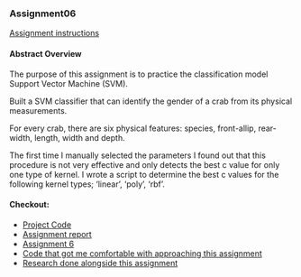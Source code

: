 ### Assignment06

[Assignment instructions](ha6.docx)

#### Abstract Overview

The purpose of this assignment is to practice the classification model Support Vector Machine (SVM).

Built a SVM classifier that can identify the gender of a crab from its physical measurements.  

For every crab, there are six physical features: species, front-allip, rear- width, length, width and depth.  

The first time I manually selected the parameters I found out that this procedure is not very effective and only detects the best c value for only one type of kernel. I wrote a script to determine the best c values for the following kernel types; ‘linear’, ‘poly’, ‘rbf’.


#### Checkout:
- [Project Code](.)
- [Assignment report](Write-up.docx)
- [Assignment 6](main_svm.py)
- [Code that got me comfortable with approaching this assignment](getting_comfortable.py)
- [Research done alongside this assignment](../../Research/)

